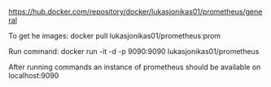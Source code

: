 https://hub.docker.com/repository/docker/lukasjonikas01/prometheus/general

To get he images: docker pull lukasjonikas01/prometheus:prom

Run command: docker run -it -d -p 9090:9090 lukasjonikas01/prometheus

After running commands an instance of prometheus should be available on localhost:9090
